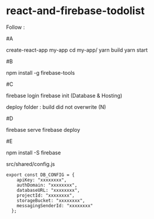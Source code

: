 # react-and-firebase-todolist

Follow :

#A

create-react-app my-app
cd my-app/
yarn build
yarn start

#B

npm install -g firebase-tools

#C

firebase login
firebase init (Database & Hosting)

deploy folder : build
did not overwrite (N)

#D

firebase serve
firebase deploy

#E

npm install -S firebase

src/shared/config.js

```javasciprt
export const DB_CONFIG = {
    apiKey: "xxxxxxxx",
    authDomain: "xxxxxxxx",
    databaseURL: "xxxxxxxx",
    projectId: "xxxxxxxx",
    storageBucket: "xxxxxxxx",
    messagingSenderId: "xxxxxxxx"
  };
```
